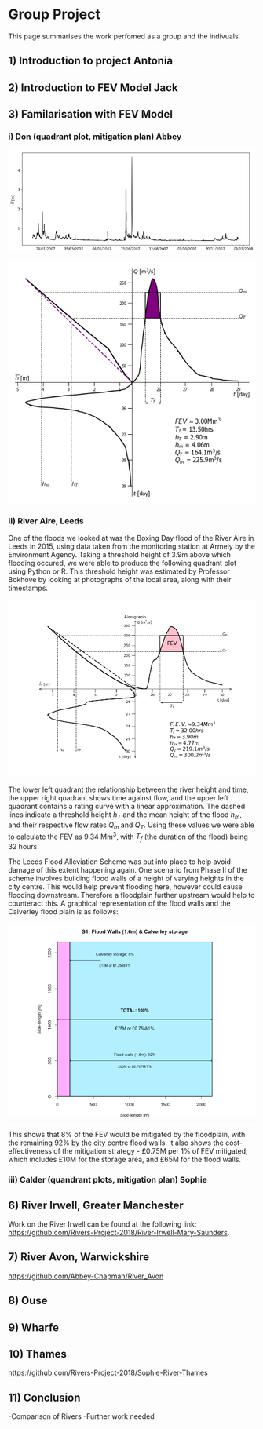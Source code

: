 # Group Project
This page summarises the work perfomed as a group and the indivuals.

## 1) Introduction to project Antonia

## 2) Introduction to FEV Model Jack

## 3) Familarisation with FEV Model

### i) Don (quadrant plot, mitigation plan) Abbey
 
 ![Don-Long_Time_Graph.png](https://github.com/Rivers-Project-2018/Group-Project/blob/master/Don-Long_Time_Graph.png)
 
 ![Don-Quadrant_Graph](https://github.com/Rivers-Project-2018/Group-Project/blob/master/Don-Quadrant_Graph.png)


### ii) River Aire, Leeds

One of the floods we looked at was the Boxing Day flood of the River Aire in Leeds in 2015, using data taken from the monitoring station at Armely by the Environment Agency. Taking a threshold height of 3.9m above which flooding occured, we were able to produce the following quadrant plot using Python or R. This threshold height was estimated by Professor Bokhove by looking at photographs of the local area, along with their timestamps.

![airepythongraph](https://github.com/Rivers-Project-2018/Group-Project/blob/master/airepythongraph.png)

The lower left quadrant the relationship between the river height and time, the upper right quadrant shows time against flow, and the upper left quadrant contains a rating curve with a linear approximation. The dashed lines indicate a threshold height *h<sub>T</sub>* and the mean height of the flood *h<sub>m</sub>*, and their respective flow rates *Q<sub>m</sub>* and *Q<sub>T</sub>*. Using these values we were able to calculate the FEV as 9.34 Mm<sup>3</sup>, with *T<sub>f</sub>* (the duration of the flood) being 32 hours.

The Leeds Flood Alleviation Scheme was put into place to help avoid damage of this extent happening again. One scenario from Phase II of the scheme involves building flood walls of a height of varying heights in the city centre. This would help prevent flooding here, however could cause flooding downstream. Therefore a floodplain further upstream would help to counteract this. A graphical representation of the flood walls and the Calverley flood plain is as follows:

![airesquarelake1](https://github.com/Rivers-Project-2018/Group-Project/blob/master/airesquarelake1.png)

This shows that 8% of the FEV would be mitigated by the floodplain, with the remaining 92% by the city centre flood walls. It also shows the cost-effectiveness of the mitigation strategy - £0.75M per 1% of FEV mitigated, which includes £10M for the storage area, and £65M for the flood walls.

### iii) Calder (quandrant plots, mitigation plan) Sophie

## 6) River Irwell, Greater Manchester
Work on the River Irwell can be found at the following link: https://github.com/Rivers-Project-2018/River-Irwell-Mary-Saunders.

## 7) River Avon, Warwickshire

https://github.com/Abbey-Chapman/River_Avon

## 8) Ouse

## 9) Wharfe

## 10) Thames

https://github.com/Rivers-Project-2018/Sophie-River-Thames

## 11) Conclusion
-Comparison of Rivers
-Further work needed 





